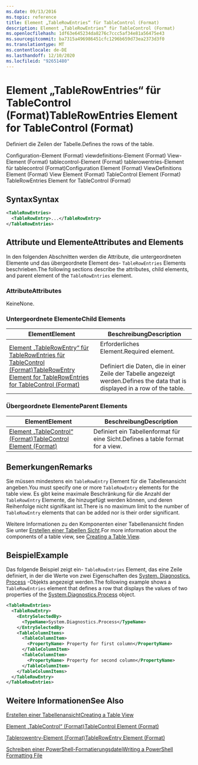 ```yaml
---
ms.date: 09/13/2016
ms.topic: reference
title: Element „TableRowEntries“ für TableControl (Format)
description: Element „TableRowEntries“ für TableControl (Format)
ms.openlocfilehash: 1df63e645234da8276c7ccc5af34e81a56475e43
ms.sourcegitcommit: ba7315a496986451cfc1296b659d73ea2373d3f0
ms.translationtype: MT
ms.contentlocale: de-DE
ms.lasthandoff: 12/10/2020
ms.locfileid: "92651480"
---
```

# <a name="tablerowentries-element-for-tablecontrol-format"></a><span data-ttu-id="e0153-103">Element „TableRowEntries“ für TableControl (Format)</span><span class="sxs-lookup"><span data-stu-id="e0153-103">TableRowEntries Element for TableControl (Format)</span></span>

<span data-ttu-id="e0153-104">Definiert die Zeilen der Tabelle.</span><span class="sxs-lookup"><span data-stu-id="e0153-104">Defines the rows of the table.</span></span>

<span data-ttu-id="e0153-105">Configuration-Element (Format) viewdefinitions-Element (Format) View-Element (Format) tablecontrol-Element (Format) tablerowentries-Element für tablecontrol (Format)</span><span class="sxs-lookup"><span data-stu-id="e0153-105">Configuration Element (Format) ViewDefinitions Element (Format) View Element (Format) TableControl Element (Format) TableRowEntries Element for TableControl (Format)</span></span>

## <a name="syntax"></a><span data-ttu-id="e0153-106">Syntax</span><span class="sxs-lookup"><span data-stu-id="e0153-106">Syntax</span></span>

```xml
<TableRowEntries>
  <TableRowEntry>...</TableRowEntry>
</TableRowEntries>
```

## <a name="attributes-and-elements"></a><span data-ttu-id="e0153-107">Attribute und Elemente</span><span class="sxs-lookup"><span data-stu-id="e0153-107">Attributes and Elements</span></span>

<span data-ttu-id="e0153-108">In den folgenden Abschnitten werden die Attribute, die untergeordneten Elemente und das übergeordnete Element des- `TableRowEntries` Elements beschrieben.</span><span class="sxs-lookup"><span data-stu-id="e0153-108">The following sections describe the attributes, child elements, and parent element of the `TableRowEntries` element.</span></span>

### <a name="attributes"></a><span data-ttu-id="e0153-109">Attribute</span><span class="sxs-lookup"><span data-stu-id="e0153-109">Attributes</span></span>

<span data-ttu-id="e0153-110">Keine</span><span class="sxs-lookup"><span data-stu-id="e0153-110">None.</span></span>

### <a name="child-elements"></a><span data-ttu-id="e0153-111">Untergeordnete Elemente</span><span class="sxs-lookup"><span data-stu-id="e0153-111">Child Elements</span></span>

|<span data-ttu-id="e0153-112">Element</span><span class="sxs-lookup"><span data-stu-id="e0153-112">Element</span></span>|<span data-ttu-id="e0153-113">Beschreibung</span><span class="sxs-lookup"><span data-stu-id="e0153-113">Description</span></span>|
|-------------|-----------------|
|[<span data-ttu-id="e0153-114">Element „TableRowEntry“ für TableRowEntries für TableControl (Format)</span><span class="sxs-lookup"><span data-stu-id="e0153-114">TableRowEntry Element for TableRowEntries for TableControl (Format)</span></span>](./tablerowentry-element-for-tablerowentries-for-tablecontrol-format.md)|<span data-ttu-id="e0153-115">Erforderliches Element.</span><span class="sxs-lookup"><span data-stu-id="e0153-115">Required element.</span></span><br /><br /> <span data-ttu-id="e0153-116">Definiert die Daten, die in einer Zeile der Tabelle angezeigt werden.</span><span class="sxs-lookup"><span data-stu-id="e0153-116">Defines the data that is displayed in a row of the table.</span></span>|

### <a name="parent-elements"></a><span data-ttu-id="e0153-117">Übergeordnete Elemente</span><span class="sxs-lookup"><span data-stu-id="e0153-117">Parent Elements</span></span>

|<span data-ttu-id="e0153-118">Element</span><span class="sxs-lookup"><span data-stu-id="e0153-118">Element</span></span>|<span data-ttu-id="e0153-119">Beschreibung</span><span class="sxs-lookup"><span data-stu-id="e0153-119">Description</span></span>|
|-------------|-----------------|
|[<span data-ttu-id="e0153-120">Element „TableControl“ (Format)</span><span class="sxs-lookup"><span data-stu-id="e0153-120">TableControl Element (Format)</span></span>](./tablecontrol-element-format.md)|<span data-ttu-id="e0153-121">Definiert ein Tabellenformat für eine Sicht.</span><span class="sxs-lookup"><span data-stu-id="e0153-121">Defines a table format for a view.</span></span>|

## <a name="remarks"></a><span data-ttu-id="e0153-122">Bemerkungen</span><span class="sxs-lookup"><span data-stu-id="e0153-122">Remarks</span></span>

<span data-ttu-id="e0153-123">Sie müssen mindestens ein `TableRowEntry` Element für die Tabellenansicht angeben.</span><span class="sxs-lookup"><span data-stu-id="e0153-123">You must specify one or more `TableRowEntry` elements for the table view.</span></span> <span data-ttu-id="e0153-124">Es gibt keine maximale Beschränkung für die Anzahl der `TableRowEntry` Elemente, die hinzugefügt werden können, und deren Reihenfolge nicht signifikant ist.</span><span class="sxs-lookup"><span data-stu-id="e0153-124">There is no maximum limit to the number of `TableRowEntry` elements that can be added nor is their order significant.</span></span>

<span data-ttu-id="e0153-125">Weitere Informationen zu den Komponenten einer Tabellenansicht finden Sie unter [Erstellen einer Tabellen Sicht](./creating-a-table-view.md).</span><span class="sxs-lookup"><span data-stu-id="e0153-125">For more information about the components of a table view, see [Creating a Table View](./creating-a-table-view.md).</span></span>

## <a name="example"></a><span data-ttu-id="e0153-126">Beispiel</span><span class="sxs-lookup"><span data-stu-id="e0153-126">Example</span></span>

<span data-ttu-id="e0153-127">Das folgende Beispiel zeigt ein- `TableRowEntries` Element, das eine Zeile definiert, in der die Werte von zwei Eigenschaften des [System. Diagnostics. Process](/dotnet/api/System.Diagnostics.Process) -Objekts angezeigt werden.</span><span class="sxs-lookup"><span data-stu-id="e0153-127">The following example shows a `TableRowEntries` element that defines a row that displays the values of two properties of the [System.Diagnostics.Process](/dotnet/api/System.Diagnostics.Process) object.</span></span>

```xml
<TableRowEntries>
  <TableRowEntry>
    <EntrySelectedBy>
      <TypeName>System.Diagnostics.Process</TypeName>
    </EntrySelectedBy>
    <TableColumnItems>
      <TableColumnItem>
        <PropertyName> Property for first column</PropertyName>
      </TableColumnItem>
      <TableColumnItem>
        <PropertyName> Property for second column</PropertyName>
      </TableColumnItem>
    </TableColumnItems>
  </TableRowEntry>
</TableRowEntries>

```

## <a name="see-also"></a><span data-ttu-id="e0153-128">Weitere Informationen</span><span class="sxs-lookup"><span data-stu-id="e0153-128">See Also</span></span>

[<span data-ttu-id="e0153-129">Erstellen einer Tabellenansicht</span><span class="sxs-lookup"><span data-stu-id="e0153-129">Creating a Table View</span></span>](./creating-a-table-view.md)

[<span data-ttu-id="e0153-130">Element „TableControl“ (Format)</span><span class="sxs-lookup"><span data-stu-id="e0153-130">TableControl Element (Format)</span></span>](./tablecontrol-element-format.md)

[<span data-ttu-id="e0153-131">Tablerowentry-Element (Format)</span><span class="sxs-lookup"><span data-stu-id="e0153-131">TableRowEntry Element (Format)</span></span>](./tablerowentry-element-for-tablerowentries-for-tablecontrol-format.md)

[<span data-ttu-id="e0153-132">Schreiben einer PowerShell-Formatierungsdatei</span><span class="sxs-lookup"><span data-stu-id="e0153-132">Writing a PowerShell Formatting File</span></span>](./writing-a-powershell-formatting-file.md)
